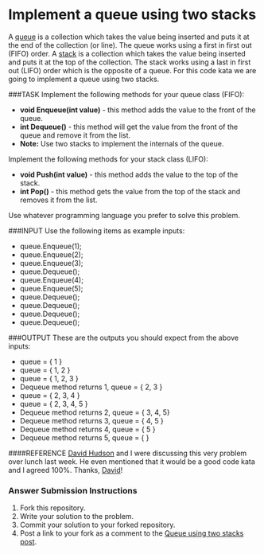 Implement a queue using two stacks
=============

A [queue](http://en.wikipedia.org/wiki/Queue) is a collection which takes the value being inserted and puts it at the end of the collection (or line).  The queue works using a first in first out (FIFO) order.  A [stack](http://en.wikipedia.org/wiki/Stack) is a collection which takes the value being inserted and puts it at the top of the collection.  The stack works using a last in first out (LIFO) order which is the opposite of a queue.  For this code kata we are going to implement a queue using two stacks.

###TASK
Implement the following methods for your queue class (FIFO):
* **void Enqueue(int value)** - this method adds the value to the front of the queue.
* **int Dequeue()** - this method will get the value from the front of the queue and remove it from the list.
* **Note:** Use two stacks to implement the internals of the queue.

Implement the following methods for your stack class (LIFO):
* **void Push(int value)** - this method adds the value to the top of the stack.
* **int Pop()** - this method gets the value from the top of the stack and removes it from the list.

Use whatever programming language you prefer to solve this problem.

###INPUT
Use the following items as example inputs:
* queue.Enqueue(1);
* queue.Enqueue(2);
* queue.Enqueue(3);
* queue.Dequeue();
* queue.Enqueue(4);
* queue.Enqueue(5);
* queue.Dequeue();
* queue.Dequeue();
* queue.Dequeue();
* queue.Dequeue();

###OUTPUT
These are the outputs you should expect from the above inputs:
* queue = { 1 }
* queue = { 1, 2 }
* queue = { 1, 2, 3 }
* Dequeue method returns 1, queue = { 2, 3 }
* queue = { 2, 3, 4 }
* queue = { 2, 3, 4, 5 }
* Dequeue method returns 2, queue = { 3, 4, 5}
* Dequeue method returns 3, queue = { 4, 5 }
* Dequeue method returns 4, queue = { 5 }
* Dequeue method returns 5, queue = { }

####REFERENCE
[David Hudson](https://davidhudson.me) and I were discussing this very problem over lunch last week.  He even mentioned that it would be a good code kata and I agreed 100%.  Thanks, [David](https://twitter.com/_davidhudson)!

### Answer Submission Instructions
1. Fork this repository.
2. Write your solution to the problem.
3. Commit your solution to your forked repository.
4. Post a link to your fork as a comment to the [Queue using two stacks post](http://codekata.co/2013/11/03/queue-using-two-stacks/).

